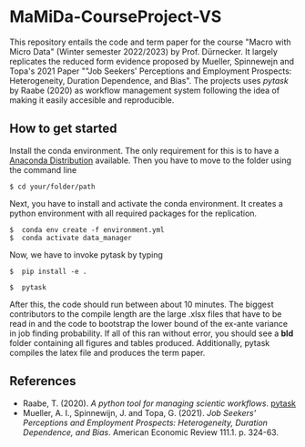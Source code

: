 # MaMiDa-CourseProject-VS

This repository entails the code and term paper for the course "Macro with Micro Data" (Winter semester 2022/2023) by Prof. Dürnecker. It largely replicates the reduced form evidence proposed by Mueller, Spinnewejn and Topa's 2021 Paper ""Job Seekers' Perceptions and Employment Prospects: Heterogeneity, Duration Dependence, and Bias". The projects uses *pytask* by Raabe (2020) as workflow management system following the idea of making it easily accesible and reproducible.

## How to get started

Install the conda environment. The only requirement for this is to have a [Anaconda Distribution](https://www.anaconda.com/products/distribution) available.
Then you have to move to the folder using the command line

```
$ cd your/folder/path
```

Next, you have to install and activate the conda environment. It creates a python environment with all required packages for the replication.

```
$  conda env create -f environment.yml
$  conda activate data_manager
```

Now, we have to invoke pytask by typing

```
$  pip install -e .

$  pytask
```

After this, the code should run between about 10 minutes. The biggest contributors to the compile length are the large .xlsx files that
have to be read in and the code to bootstrap the lower bound of the ex-ante variance in job finding probability.
If all of this ran without error, you should see a **bld** folder containing all figures and tables produced.
Additionally, pytask compiles the latex file and produces the term paper.

## References

- Raabe, T. (2020). *A python tool for managing scientic workflows*. [pytask](https://github.com/pytask-dev/pytask)
- Mueller, A. I., Spinnewijn, J. and Topa, G. (2021). *Job Seekers' Perceptions and Employment Prospects: Heterogeneity, Duration Dependence, and Bias*.
American Economic Review 111.1. p. 324-63.
